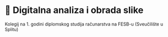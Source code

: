 # 🌆 Digitalna analiza i obrada slike
Kolegij na 1. godini diplomskog studija računarstva na FESB-u (Sveučilište u Splitu)
